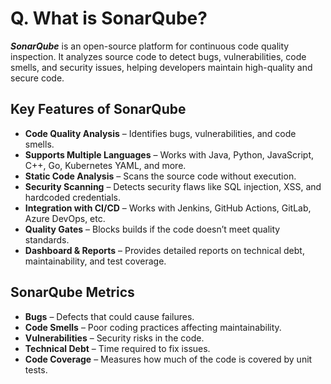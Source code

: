 # Q. What is SonarQube?
***SonarQube*** is an open-source platform for continuous code quality inspection. It analyzes source code to detect bugs, vulnerabilities, code smells, and security issues, helping developers maintain high-quality and secure code.

## Key Features of SonarQube

- **Code Quality Analysis** – Identifies bugs, vulnerabilities, and code smells.  
- **Supports Multiple Languages** – Works with Java, Python, JavaScript, C++, Go, Kubernetes YAML, and more.  
- **Static Code Analysis** – Scans the source code without execution.  
- **Security Scanning** – Detects security flaws like SQL injection, XSS, and hardcoded credentials.  
- **Integration with CI/CD** – Works with Jenkins, GitHub Actions, GitLab, Azure DevOps, etc.  
- **Quality Gates** – Blocks builds if the code doesn’t meet quality standards.  
- **Dashboard & Reports** – Provides detailed reports on technical debt, maintainability, and test coverage.  

## SonarQube Metrics

- **Bugs** – Defects that could cause failures.  
- **Code Smells** – Poor coding practices affecting maintainability.  
- **Vulnerabilities** – Security risks in the code.  
- **Technical Debt** – Time required to fix issues.  
- **Code Coverage** – Measures how much of the code is covered by unit tests.  

